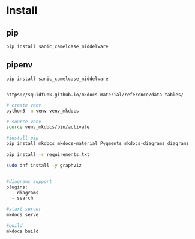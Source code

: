 # Install
## pip
    pip install sanic_camelcase_middelware
## pipenv
    pip install sanic_camelcase_middelware


    https://squidfunk.github.io/mkdocs-material/reference/data-tables/

``` bash
# create venv
python3 -m venv venv_mkdocs

# source venv
source venv_mkdocs/bin/activate

#install pip 
pip install mkdocs mkdocs-material Pygments mkdocs-diagrams diagrams

pip install -r requirements.txt 

sudo dnf install -y graphviz


#diagrams support
plugins:
  - diagrams
  - search

#start server
mkdocs serve

#build
mkdocs build

``` 